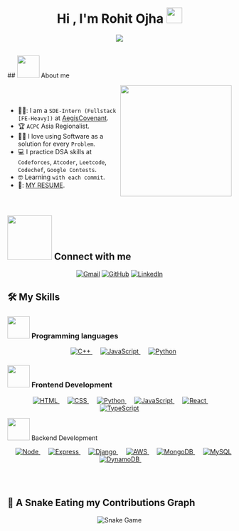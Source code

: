 <h1 align="center">Hi , I'm Rohit Ojha <img src="https://media.giphy.com/media/hvRJCLFzcasrR4ia7z/giphy.gif" width="35"></h1>
<p align="center">
  <a href="https://github.com/DenverCoder1/readme-typing-svg"><img src="https://readme-typing-svg.herokuapp.com?font=Time+New+Roman&color=%23C8BE25&size=25&center=true&vCenter=true&width=600&height=100&lines=Software+Engineer+Intern@AegisCovenant;Computer+Science+Student;ACPC+Regionalist;Learning with each commit"></a>
</p>
<br>
## <picture><img src = "https://github.com/7oSkaaa/7oSkaaa/blob/main/Images/about_me.gif?raw=true" width = 50px></picture> About me

<picture> <img align="right" src="https://github.com/7oSkaaa/7oSkaaa/blob/main/Images/Right_Side.gif?raw=true" width = 250px></picture>

<br><br>

- 👨‍💼: I am a `SDE-Intern (Fullstack [FE-Heavy])` at [AegisCovenant](https://aegiscovenant.com/).
- :trophy: `ACPC` Asia Regionalist.
- :technologist: I love using Software as a solution for every `Problem`.
- :computer: I practice DSA skills at `Codeforces`, `Atcoder`, `Leetcode`, `Codechef`, `Google Contests`.
- :nerd_face: Learning `with each commit`.
- 📂: [MY RESUME](https://flowcv.com/resume/hra5q2aq5g).
<br>



## <picture> <img src="https://github.com/7oSkaaa/7oSkaaa/blob/main/Images/Connect-with-me.gif?raw=true" width="100px"> </picture> Connect with me
<p align="center">
	<a href="mailto:rohit.ojha22feb2002@gmail.com"><img img src="https://img.shields.io/badge/gmail-%23EA4335.svg?style=plastic&logo=gmail&logoColor=white" alt="Gmail"/></a>
	<a href="https://github.com/rohit-ojha-10"><img src="https://img.shields.io/badge/github-%23181717.svg?style=plastic&logo=github&logoColor=white" alt="GitHub"/></a>
	<a href="https://www.linkedin.com/in/rohit-ojha-992998203/"><img src="https://img.shields.io/badge/linkedin-%230A66C2.svg?style=plastic&logo=linkedin&logoColor=white" alt="LinkedIn"/></a>
</p>



## 🛠️ My Skills

### <picture> <img src = "https://github.com/rohit-ojha-10/rohit-ojha-10/blob/main/Images/Programming_Languages.gif?raw=true" width = 50px>  </picture> Programming languages

<p align="center"> 
  &emsp; 
  <a href="https://www.w3schools.com/cpp/" target="_blank"> 
    <img alt="C++" src="https://img.shields.io/badge/C++%20-%2300599C.svg?style=plastic&logo=c%2B%2B&logoColor=white">
  </a> 
  &emsp;
  <a href="https://developer.mozilla.org/en-US/docs/Web/JavaScript" target="_blank"> 
     <img alt="JavaScript" src="https://img.shields.io/badge/JavaScript%20-%23F7DF1E.svg?style=plastic&logo=javascript&logoColor=black">
   </a>
  &emsp;
   <a href="https://www.python.org" target="_blank">
    <img alt="Python" src="https://img.shields.io/badge/Python%20-%2314354C.svg?style=plastic&logo=python&logoColor=white">
  </a>
</p>

### <picture> <img src = "https://github.com/7oSkaaa/7oSkaaa/blob/main/Images/Front_End.gif?raw=true" width = 50px>  </picture> Frontend Development
<p align="center"> 
  &emsp; 
  <a href="https://www.w3.org/html/" target="_blank"> 
   <img alt="HTML" src="https://img.shields.io/badge/HTML5%20-%23E34F26.svg?style=plastic&logo=html5&logoColor=white">
  </a>   
  &emsp;
  <a href="https://www.w3schools.com/css/" target="_blank">
    <img alt="CSS" src="https://img.shields.io/badge/CSS%20-%231572B6.svg?style=plastic&logo=css3&logoColor=white">
  </a> 
  &emsp;
  <a href="https://www.python.org" target="_blank">
    <img alt="Python" src="https://img.shields.io/badge/react-%2361DAFB.svg?style=plastic&logo=React&logoColor=black">
  </a>
  &emsp;
  <a href="https://developer.mozilla.org/en-US/docs/Web/JavaScript" target="_blank"> 
     <img alt="JavaScript" src="https://img.shields.io/badge/JavaScript%20-%23F7DF1E.svg?style=plastic&logo=javascript&logoColor=black">
   </a>
   &emsp;
   <a href="https://developer.mozilla.org/en-US/docs/Web/React" target="_blank"> 
      <img alt="React" src="https://img.shields.io/badge/React%20-%23F7DF1E.svg?style=plastic&logo=javascript&logoColor=black">
    </a>
    &emsp;
    <a href="https://developer.mozilla.org/en-US/docs/Web/TypeScript" target="_blank"> 
       <img alt="TypeScript" src="https://img.shields.io/badge/TypeScript.svg?style=plastic&logo=javascript&logoColor=black">
     </a>
</p>

<picture> <img src = "https://github.com/7oSkaaa/7oSkaaa/blob/main/Images/Front_End.gif?raw=true" width = 50px>  </picture> Backend Development
<p align="center"> 
  &emsp; 
  <a href="https://www.w3.org/html/" target="_blank"> 
   <img alt="Node" src="https://img.shields.io/badge/node.svg?style=plastic&logo=node&logoColor=white">
  </a>   
  &emsp;
  <a href="https://www.w3schools.com/css/" target="_blank">
    <img alt="Express" src="https://img.shields.io/badge/express%20-%231572B6.svg?style=plastic&logo=express3&logoColor=white">
  </a> 
  &emsp;
  <a href="https://www.python.org" target="_blank">
    <img alt="Django" src="https://img.shields.io/badge/django-%2361DAFB.svg?style=plastic&logo=django&logoColor=black">
  </a>
  &emsp;
  <a href="https://www.python.org" target="_blank">
    <img alt="AWS" src="https://img.shields.io/badge/aws-%2361DAFB.svg?style=plastic&logo=aws&logoColor=white">
  </a>
  &emsp;
  <a href="https://www.python.org" target="_blank">
    <img alt="MongoDB" src="https://img.shields.io/badge/mongodb-%2361DAFB.svg?style=plastic&logo=mongodb&logoColor=green">
  </a>
  &emsp;
  <a href="https://www.python.org" target="_blank">
    <img alt="MySQL" src="https://img.shields.io/badge/mysql-%2361DAFB.svg?style=plastic&logo=mysql&logoColor=black">
  </a>
  &emsp;
  <a href="https://www.python.org" target="_blank">
        <img alt="DynamoDB" src="https://img.shields.io/badge/dynamodb-%2361DAFB.svg?style=plastic&logo=dynamodb&logoColor=yellow">
 </a>
  &emsp;

</p>

</br></br>
	
## 🐍 A Snake Eating my Contributions Graph
	
<p align = "center">
	<img src = "https://github.com/rohit-ojha-10/rohit-ojha-10/blob/output/github-contribution-grid-snake.svg?" alt = "Snake Game"/>
</p>
